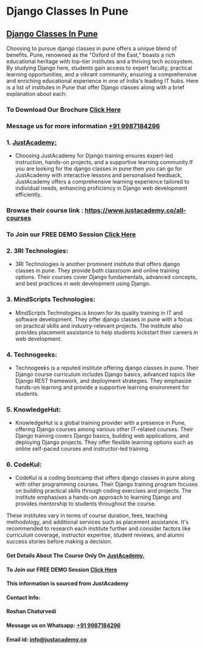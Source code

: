 # Django Classes In Pune
## [Django Classes In Pune](https://www.justacademy.co/course-detail/django-training)
Choosing to pursue django classes in pune offers a unique blend of benefits. Pune, renowned as the "Oxford of the East," boasts a rich educational heritage with top-tier institutes and a thriving tech ecosystem. By studying Django here, students gain access to expert faculty, practical learning opportunities, and a vibrant community, ensuring a comprehensive and enriching educational experience in one of India's leading IT hubs.
Here is a list of institutes in Pune that offer Django classes along with a brief explanation about each:

### To Download Our Brochure [Click Here](https://www.justacademy.co/download-brochure-for-free)
### Message us for more information [+91 9987184296](https://api.whatsapp.com/send?phone=9987184296)

### 1. [JustAcademy:](https://www.justacademy.co/)
   - Choosing JustAcademy for Django training ensures expert-led instruction, hands-on projects, and a supportive learning community.If you are looking for the django classes in pune then you can go for JustAcademy with interactive lessons and personalised feedback, JustAcademy offers a comprehensive learning experience tailored to individual needs, enhancing proficiency in Django web development efficiently.

### Browse their course link : https://www.justacademy.co/all-courses 
### To Join our FREE DEMO Session [Click Here](https://www.justacademy.co/register-for-course-demo)

### 2. 3RI Technologies:
   - 3RI Technologies is another prominent institute that offers django classes in pune. They provide both classroom and online training options. Their courses cover Django fundamentals, advanced concepts, and best practices in web development using Django.

### 3. MindScripts Technologies:
   - MindScripts Technologies is known for its quality training in IT and software development. They offer django classes in pune with a focus on practical skills and industry-relevant projects. The institute also provides placement assistance to help students kickstart their careers in web development.

### 4. Technogeeks:
   - Technogeeks is a reputed institute offering django classes in pune. Their Django course curriculum includes Django basics, advanced topics like Django REST framework, and deployment strategies. They emphasize hands-on learning and provide a supportive learning environment for students.

### 5. KnowledgeHut:
   - KnowledgeHut is a global training provider with a presence in Pune, offering Django courses among various other IT-related courses. Their Django training covers Django basics, building web applications, and deploying Django projects. They offer flexible learning options such as online self-paced courses and instructor-led training.

### 6. CodeKul:
   - CodeKul is a coding bootcamp that offers django classes in pune along with other programming courses. Their Django training program focuses on building practical skills through coding exercises and projects. The institute emphasises a hands-on approach to learning Django and provides mentorship to students throughout the course.

These institutes vary in terms of course duration, fees, teaching methodology, and additional services such as placement assistance. It's recommended to research each institute further and consider factors like curriculum coverage, instructor expertise, student reviews, and alumni success stories before making a decision. 

#### Get Details About The Course Only On [JustAcademy.](https://www.justacademy.co/)
#### To Join our FREE DEMO Session [Click Here](https://www.justacademy.co/register-for-course-demo)
#### This information is sourced from JustAcademy
#### Contact Info:
#### Roshan Chaturvedi
#### Message us on Whatsapp: [+91 9987184296](https://api.whatsapp.com/send?phone=9987184296)
#### Email id: info@justacademy.co
